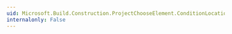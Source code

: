 ```yaml
---
uid: Microsoft.Build.Construction.ProjectChooseElement.ConditionLocation
internalonly: False
---
```

